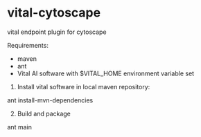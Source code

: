 vital-cytoscape
===============

vital endpoint plugin for cytoscape

Requirements:
- maven
- ant
- Vital AI software with $VITAL_HOME environment variable set


1. Install vital software in local maven repository:

ant install-mvn-dependencies


2. Build and package 

ant main


